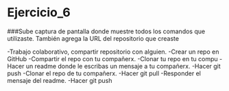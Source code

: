 # Ejercicio_6

###Sube captura de pantalla donde muestre todos los comandos que utilizaste. También agrega la URL del repositorio que creaste

-Trabajo colaborativo, compartir repositorio con alguien.
-Crear un repo en GitHub
-Compartir el repo con tu compañerx.
-Clonar tu repo en tu compu
-Hacer un readme donde le escribas un mensaje a tu compañerx.
-Hacer git push
-Clonar el repo de tu compañerx.
-Hacer git pull
-Responder el mensaje del readme.
-Hacer git push
